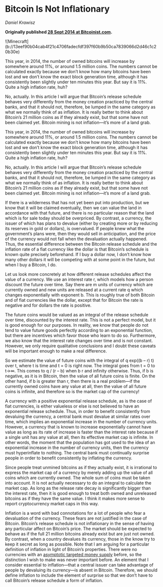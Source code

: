# Bitcoin Is Not Inflationary

_Daniel Krawisz_

**Originally published [28 Sept 2014 at Bitcoinist.com](https://bitcoinist.com/bitcoin-is-not-inflationary/).**

<div class="my-4 text-center">![Minecraft](b://13eef90b04cab4f21c4706fadecfdf397f60b9b50ca7839066d2d46c1c20b30e)</div>

This year, in 2014, the number of owned bitcoins will increase by somewhere around 11%, or around 1.5 million coins. The numbers cannot be calculated exactly because we don’t know how many bitcoins have been lost and we don’t know the exact block generation time, although it has consistently been slightly under ten minutes this year. But say it is 11%. Quite a high inflation rate, huh?

No, actually. In this article I will argue that Bitcoin’s release schedule behaves very differently from the money creation practiced by the central banks, and that it should not, therefore, be lumped in the same category as what we normally think of as inflation. It is really better to think about Bitcoin’s 21 million coins as if they already exist, but that some have not been claimed yet. Bitcoin mining is not inflation—it’s more of a land grab.	

This year, in 2014, the number of owned bitcoins will increase by somewhere around 11%, or around 1.5 million coins. The numbers cannot be calculated exactly because we don’t know how many bitcoins have been lost and we don’t know the exact block generation time, although it has consistently been slightly under ten minutes this year. But say it is 11%. Quite a high inflation rate, huh?

No, actually. In this article I will argue that Bitcoin’s release schedule behaves very differently from the money creation practiced by the central banks, and that it should not, therefore, be lumped in the same category as what we normally think of as inflation. It is really better to think about Bitcoin’s 21 million coins as if they already exist, but that some have not been claimed yet. Bitcoin mining is not inflation—it’s more of a land grab.

If there is a wilderness that has not yet been put into production, but we know that it will be claimed eventually, then we can value the land in accordance with that future, and there is no particular reason that the land which is for sale today should be overpriced. By contrast, a currency, the issuer of which has plans to devalue (either by creating more or by reducing its reserves in gold or dollars), is overvalued. If people knew what the government’s plans were, then they would sell in anticipation, and the price of the currency would not fall when the devaluation actually happened. Thus, the essential difference between the Bitcoin release schedule and the inflation rate of a fiat currency like the dollar is that Bitcoin’s schedule is known quite precisely beforehand. If I buy a dollar now, I don’t know how many other dollars it will be competing with at some point in the future, but when I buy a Bitcoin, I do.

Let us look more concretely at how different release schedules affect the value of a currency. We use an interest rate r, which models how a person discount the future over time. Say there are m units of currency which are currently owned and new units are released at a current rate q which changes exponentially with exponent b. This is roughly true of both Bitcoin and of fiat currencies like the dollar, except that for Bitcoin the rate is negative and for dollars the rate is positive.

The future coins would be valued as an integral of the release schedule over time, discounted by the interest rate. This is not a perfect model, but it is good enough for our purposes. In reality, we know that people do not tend to value future goods perfectly according to an exponential function, but there are incentives which favor those who learn to do so. Furthermore, we also know that the interest rate changes over time and is not constant. However, we only require qualitative conclusions and I doubt these caveats will be important enough to make a real difference.

So we estimate the value of future coins with the integral of q exp((b – r) t) over t, where t is time and t = 0 is right now. The integral goes from t = 0 to t→∞. This comes to q / (r – b) when b r and infinity otherwise. Thus, if b is negative, as it is in Bitcoin, then the value of all future coins is finite. On the other hand, if b is greater than r, then there is a real problem—if the currently owned coins have any value at all, then the value of all future coins is infinite, and therefore so is the market cap of the currency!

A currency with a positive exponential release schedule, as is the case of fiat currencies, is either valueless or else is not believed to have an exponential release schedule. Thus, in order to benefit consistently from devaluing the currency, a central bank must devalue at similar rates over time, which implies an exponential increase in the number of currency units. However, a currency that is known to increase exponentially cannot have value as long as its rate of increase is faster than the interest rate because if a single unit has any value at all, then its effective market cap is infinite. In other words, the moment that the population has got used to the idea of an exponential increase in the number of currency units, then the currency must hyperinflate to nothing. The central bank must continually surprise people in order to benefit consistently by inflating the currency.

Since people treat unmined bitcoins as if they actually exist, it is irrational to express the market cap of a currency by merely adding up the value of all coins which are currently owned. The whole sum of coins must be taken into account. It is not actually necessary to do an integral to calculate the market cap. As long as the release rate decay is significantly bigger than the interest rate, then it is good enough to treat both owned and unreleased bitcoins as if they have the same value. I think it makes more sense to report cryptocurrency market caps in this way.

Inflation is a word with bad connotations for a lot of people who fear a devaluation of the currency. These fears are not justified in the case of Bitcoin. Bitcoin’s release schedule is not inflationary in the sense of having any particular affect on Bitcoin’s price. The market should be expected to behave as if the full 21 million bitcoins already exist but are just not owned. By contrast, when a country devalues its currency, those in the know try to keep it secret as long as possible. Note that I am arguing for a particular definition of inflation in light of Bitcoin’s properties. There were no currencies with an [asymptotic targeted money supply](https://nakamotoinstitute.org/mempool/the-bitcoin-central-banks-perfect-monetary-policy/) before, so the distinction I wish to make was never important before. An element that I consider essential to inflation—that a central issuer can take advantage of people by devaluing its currency—is absent in Bitcoin. Therefore, we should define inflation to include the element of surprise so that we don’t have to call Bitcoin’s release schedule a form of inflation.

